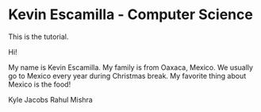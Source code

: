 # Kevin Escamilla - Computer Science
This is the tutorial.

Hi!

My name is Kevin Escamilla. My family is from Oaxaca, Mexico. 
We usually go to Mexico every year during Christmas break.
My favorite thing about Mexico is the food!

Kyle Jacobs
Rahul Mishra
